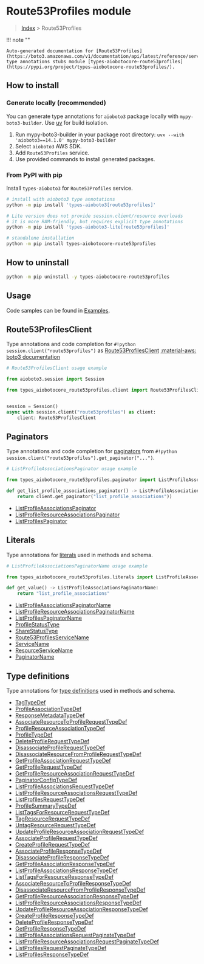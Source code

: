 # Route53Profiles module

> [Index](../README.md) > Route53Profiles


!!! note ""

    Auto-generated documentation for [Route53Profiles](https://boto3.amazonaws.com/v1/documentation/api/latest/reference/services/route53profiles.html#route53profiles)
    type annotations stubs module [types-aiobotocore-route53profiles](https://pypi.org/project/types-aiobotocore-route53profiles/).

## How to install

### Generate locally (recommended)

You can generate type annotations for `aioboto3` package locally with `mypy-boto3-builder`.
Use [uv](https://docs.astral.sh/uv/getting-started/installation/) for build isolation.

1. Run mypy-boto3-builder in your package root directory: `uvx --with 'aioboto3==14.1.0' mypy-boto3-builder`
1. Select `aioboto3` AWS SDK.
1. Add `Route53Profiles` service.
1. Use provided commands to install generated packages.



### From PyPI with pip

Install `types-aioboto3` for `Route53Profiles` service.

```bash
# install with aioboto3 type annotations
python -m pip install 'types-aioboto3[route53profiles]'

# Lite version does not provide session.client/resource overloads
# it is more RAM-friendly, but requires explicit type annotations
python -m pip install 'types-aioboto3-lite[route53profiles]'

# standalone installation
python -m pip install types-aiobotocore-route53profiles
```



## How to uninstall

```bash
python -m pip uninstall -y types-aiobotocore-route53profiles
```

## Usage

Code samples can be found in [Examples](./usage.md).

## Route53ProfilesClient

Type annotations and code completion for  `#!python session.client("route53profiles")` as [Route53ProfilesClient](./client.md)
[:material-aws: boto3 documentation](https://boto3.amazonaws.com/v1/documentation/api/latest/reference/services/route53profiles.html#Route53Profiles.Client)

```python
# Route53ProfilesClient usage example

from aioboto3.session import Session

from types_aiobotocore_route53profiles.client import Route53ProfilesClient


session = Session()
async with session.client("route53profiles") as client:
    client: Route53ProfilesClient
```


## Paginators

Type annotations and code completion for
[paginators](./paginators.md)
from `#!python session.client("route53profiles").get_paginator("...")`.

```python
# ListProfileAssociationsPaginator usage example

from types_aiobotocore_route53profiles.paginator import ListProfileAssociationsPaginator

def get_list_profile_associations_paginator() -> ListProfileAssociationsPaginator:
    return client.get_paginator("list_profile_associations"))
```

- [ListProfileAssociationsPaginator](./paginators.md#listprofileassociationspaginator)
- [ListProfileResourceAssociationsPaginator](./paginators.md#listprofileresourceassociationspaginator)
- [ListProfilesPaginator](./paginators.md#listprofilespaginator)








## Literals

Type annotations for [literals](./literals.md) used in methods and schema.

```python
# ListProfileAssociationsPaginatorName usage example

from types_aiobotocore_route53profiles.literals import ListProfileAssociationsPaginatorName

def get_value() -> ListProfileAssociationsPaginatorName:
    return "list_profile_associations"
```

- [ListProfileAssociationsPaginatorName](./literals.md#listprofileassociationspaginatorname)
- [ListProfileResourceAssociationsPaginatorName](./literals.md#listprofileresourceassociationspaginatorname)
- [ListProfilesPaginatorName](./literals.md#listprofilespaginatorname)
- [ProfileStatusType](./literals.md#profilestatustype)
- [ShareStatusType](./literals.md#sharestatustype)
- [Route53ProfilesServiceName](./literals.md#route53profilesservicename)
- [ServiceName](./literals.md#servicename)
- [ResourceServiceName](./literals.md#resourceservicename)
- [PaginatorName](./literals.md#paginatorname)




## Type definitions

Type annotations for [type definitions](./type_defs.md) used in methods and schema.

- [TagTypeDef](./type_defs.md#tagtypedef)
- [ProfileAssociationTypeDef](./type_defs.md#profileassociationtypedef)
- [ResponseMetadataTypeDef](./type_defs.md#responsemetadatatypedef)
- [AssociateResourceToProfileRequestTypeDef](./type_defs.md#associateresourcetoprofilerequesttypedef)
- [ProfileResourceAssociationTypeDef](./type_defs.md#profileresourceassociationtypedef)
- [ProfileTypeDef](./type_defs.md#profiletypedef)
- [DeleteProfileRequestTypeDef](./type_defs.md#deleteprofilerequesttypedef)
- [DisassociateProfileRequestTypeDef](./type_defs.md#disassociateprofilerequesttypedef)
- [DisassociateResourceFromProfileRequestTypeDef](./type_defs.md#disassociateresourcefromprofilerequesttypedef)
- [GetProfileAssociationRequestTypeDef](./type_defs.md#getprofileassociationrequesttypedef)
- [GetProfileRequestTypeDef](./type_defs.md#getprofilerequesttypedef)
- [GetProfileResourceAssociationRequestTypeDef](./type_defs.md#getprofileresourceassociationrequesttypedef)
- [PaginatorConfigTypeDef](./type_defs.md#paginatorconfigtypedef)
- [ListProfileAssociationsRequestTypeDef](./type_defs.md#listprofileassociationsrequesttypedef)
- [ListProfileResourceAssociationsRequestTypeDef](./type_defs.md#listprofileresourceassociationsrequesttypedef)
- [ListProfilesRequestTypeDef](./type_defs.md#listprofilesrequesttypedef)
- [ProfileSummaryTypeDef](./type_defs.md#profilesummarytypedef)
- [ListTagsForResourceRequestTypeDef](./type_defs.md#listtagsforresourcerequesttypedef)
- [TagResourceRequestTypeDef](./type_defs.md#tagresourcerequesttypedef)
- [UntagResourceRequestTypeDef](./type_defs.md#untagresourcerequesttypedef)
- [UpdateProfileResourceAssociationRequestTypeDef](./type_defs.md#updateprofileresourceassociationrequesttypedef)
- [AssociateProfileRequestTypeDef](./type_defs.md#associateprofilerequesttypedef)
- [CreateProfileRequestTypeDef](./type_defs.md#createprofilerequesttypedef)
- [AssociateProfileResponseTypeDef](./type_defs.md#associateprofileresponsetypedef)
- [DisassociateProfileResponseTypeDef](./type_defs.md#disassociateprofileresponsetypedef)
- [GetProfileAssociationResponseTypeDef](./type_defs.md#getprofileassociationresponsetypedef)
- [ListProfileAssociationsResponseTypeDef](./type_defs.md#listprofileassociationsresponsetypedef)
- [ListTagsForResourceResponseTypeDef](./type_defs.md#listtagsforresourceresponsetypedef)
- [AssociateResourceToProfileResponseTypeDef](./type_defs.md#associateresourcetoprofileresponsetypedef)
- [DisassociateResourceFromProfileResponseTypeDef](./type_defs.md#disassociateresourcefromprofileresponsetypedef)
- [GetProfileResourceAssociationResponseTypeDef](./type_defs.md#getprofileresourceassociationresponsetypedef)
- [ListProfileResourceAssociationsResponseTypeDef](./type_defs.md#listprofileresourceassociationsresponsetypedef)
- [UpdateProfileResourceAssociationResponseTypeDef](./type_defs.md#updateprofileresourceassociationresponsetypedef)
- [CreateProfileResponseTypeDef](./type_defs.md#createprofileresponsetypedef)
- [DeleteProfileResponseTypeDef](./type_defs.md#deleteprofileresponsetypedef)
- [GetProfileResponseTypeDef](./type_defs.md#getprofileresponsetypedef)
- [ListProfileAssociationsRequestPaginateTypeDef](./type_defs.md#listprofileassociationsrequestpaginatetypedef)
- [ListProfileResourceAssociationsRequestPaginateTypeDef](./type_defs.md#listprofileresourceassociationsrequestpaginatetypedef)
- [ListProfilesRequestPaginateTypeDef](./type_defs.md#listprofilesrequestpaginatetypedef)
- [ListProfilesResponseTypeDef](./type_defs.md#listprofilesresponsetypedef)


